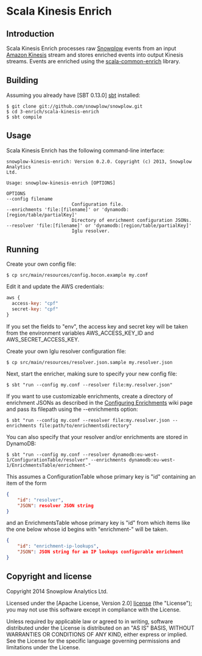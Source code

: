 # Scala Kinesis Enrich

## Introduction

Scala Kinesis Enrich processes raw [Snowplow][snowplow] events from an input
[Amazon Kinesis][kinesis] stream and stores enriched events
into output Kinesis streams.
Events are enriched using the [scala-common-enrich][common-enrich] library.

## Building

Assuming you already have [SBT 0.13.0] [sbt] installed:

    $ git clone git://github.com/snowplow/snowplow.git
    $ cd 3-enrich/scala-kinesis-enrich
    $ sbt compile
    
## Usage

Scala Kinesis Enrich has the following command-line interface:

```
snowplow-kinesis-enrich: Version 0.2.0. Copyright (c) 2013, Snowplow Analytics
Ltd.

Usage: snowplow-kinesis-enrich [OPTIONS]

OPTIONS
--config filename
                        Configuration file.
--enrichments 'file:[filename]' or 'dynamodb:[region/table/partialKey]'
                        Directory of enrichment configuration JSONs.
--resolver 'file:[filename]' or 'dynamodb:[region/table/partialKey]'
                        Iglu resolver.
```

## Running

Create your own config file:

    $ cp src/main/resources/config.hocon.example my.conf

Edit it and update the AWS credentials:

```js
aws {
  access-key: "cpf"
  secret-key: "cpf"
}
```

If you set the fields to "env", the access key and secret key will be taken from the environment variables AWS_ACCESS_KEY_ID and AWS_SECRET_ACCESS_KEY.


Create your own Iglu resolver configuration file:

    $ cp src/main/resources/resolver.json.sample my.resolver.json

Next, start the enricher, making sure to specify your new config file:

    $ sbt "run --config my.conf --resolver file:my.resolver.json"

If you want to use customizable enrichments, create a directory of enrichment JSONs as described in the [Configuring Enrichments][configuring-enrichments] wiki page and pass its filepath using the --enrichments option:

    $ sbt "run --config my.conf --resolver file:my.resolver.json --enrichments file:path/to/enrichmentsdirectory"

You can also specify that your resolver and/or enrichments are stored in DynamoDB:

    $ sbt "run --config my.conf --resolver dynamodb:eu-west-1/ConfigurationTable/resolver" --enrichments dynamodb:eu-west-1/EnrichmentsTable/enrichment-"

This assumes a ConfigurationTable whose primary key is "id" containing an item of the form

```json
{
    "id": "resolver",
    "JSON": resolver JSON string
}
```

and an EnrichmentsTable whose primary key is "id" from which items like the one below whose id begins with "enrichment-" will be taken.

```json
{
    "id": "enrichment-ip-lookups",
    "JSON": JSON string for an IP lookups configurable enrichment
}
```

## Copyright and license

Copyright 2014 Snowplow Analytics Ltd.

Licensed under the [Apache License, Version 2.0] [license] (the "License");
you may not use this software except in compliance with the License.

Unless required by applicable law or agreed to in writing, software
distributed under the License is distributed on an "AS IS" BASIS,
WITHOUT WARRANTIES OR CONDITIONS OF ANY KIND, either express or implied.
See the License for the specific language governing permissions and
limitations under the License.

[kinesis]: http://aws.amazon.com/kinesis/
[snowplow]: http://snowplowanalytics.com
[common-enrich]: https://github.com/snowplow/snowplow/tree/master/3-enrich/scala-common-enrich
[sbt]: http://typesafe.artifactoryonline.com/typesafe/ivy-releases/org.scala-sbt/sbt-launch/0.13.0/sbt-launch.jar

[configuring-enrichments]: https://github.com/snowplow/snowplow/wiki/5-Configuring-enrichments
[iglu-client-configuration]: https://github.com/snowplow/iglu/wiki/Iglu-client-configuration

[license]: http://www.apache.org/licenses/LICENSE-2.0

